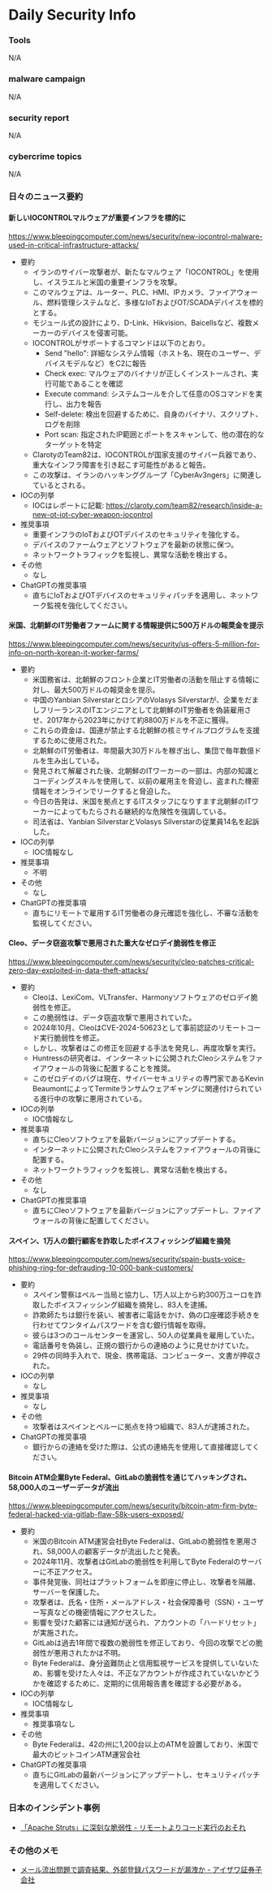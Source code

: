 # Daily Security Info

### Tools
N/A

### malware campaign
N/A

### security report
N/A

### cybercrime topics
N/A

### 日々のニュース要約

#### 新しいIOCONTROLマルウェアが重要インフラを標的に
https://www.bleepingcomputer.com/news/security/new-iocontrol-malware-used-in-critical-infrastructure-attacks/

- 要約
    - イランのサイバー攻撃者が、新たなマルウェア「IOCONTROL」を使用し、イスラエルと米国の重要インフラを攻撃。
    - このマルウェアは、ルーター、PLC、HMI、IPカメラ、ファイアウォール、燃料管理システムなど、多様なIoTおよびOT/SCADAデバイスを標的とする。
    - モジュール式の設計により、D-Link、Hikvision、Baicellsなど、複数メーカーのデバイスを侵害可能。
    - IOCONTROLがサポートするコマンドは以下のとおり。
        - Send "hello": 詳細なシステム情報（ホスト名、現在のユーザー、デバイスモデルなど）をC2に報告
        - Check exec: マルウェアのバイナリが正しくインストールされ、実行可能であることを確認
        - Execute command: システムコールを介して任意のOSコマンドを実行し、出力を報告
        - Self-delete: 検出を回避するために、自身のバイナリ、スクリプト、ログを削除
        - Port scan: 指定されたIP範囲とポートをスキャンして、他の潜在的なターゲットを特定
    - ClarotyのTeam82は、IOCONTROLが国家支援のサイバー兵器であり、重大なインフラ障害を引き起こす可能性があると報告。
    - この攻撃は、イランのハッキンググループ「CyberAv3ngers」に関連しているとされる。
- IOCの列挙
    - IOCはレポートに記載: https://claroty.com/team82/research/inside-a-new-ot-iot-cyber-weapon-iocontrol
- 推奨事項
    - 重要インフラのIoTおよびOTデバイスのセキュリティを強化する。
    - デバイスのファームウェアとソフトウェアを最新の状態に保つ。
    - ネットワークトラフィックを監視し、異常な活動を検出する。
- その他
    - なし
- ChatGPTの推奨事項
    - 直ちにIoTおよびOTデバイスのセキュリティパッチを適用し、ネットワーク監視を強化してください。

#### 米国、北朝鮮のIT労働者ファームに関する情報提供に500万ドルの報奨金を提示
https://www.bleepingcomputer.com/news/security/us-offers-5-million-for-info-on-north-korean-it-worker-farms/

- 要約
    - 米国務省は、北朝鮮のフロント企業とIT労働者の活動を阻止する情報に対し、最大500万ドルの報奨金を提示。
    - 中国のYanbian SilverstarとロシアのVolasys Silverstarが、企業をだましフリーランスのITエンジニアとして北朝鮮のIT労働者を偽装雇用させ、2017年から2023年にかけて約8800万ドルを不正に獲得。
    - これらの資金は、国連が禁止する北朝鮮の核ミサイルプログラムを支援するために使用された。
    - 北朝鮮のIT労働者は、年間最大30万ドルを稼ぎ出し、集団で毎年数億ドルを生み出している。
    - 発見されて解雇された後、北朝鮮のITワーカーの一部は、内部の知識とコーディングスキルを使用して、以前の雇用主を脅迫し、盗まれた機密情報をオンラインでリークすると脅迫した。
    - 今日の告発は、米国を拠点とするITスタッフになりすます北朝鮮のITワーカーによってもたらされる継続的な危険性を強調している。
    - 司法省は、Yanbian SilverstarとVolasys Silverstarの従業員14名を起訴した。
- IOCの列挙
    - IOC情報なし
- 推奨事項
    - 不明
- その他
    - なし
- ChatGPTの推奨事項
    - 直ちにリモートで雇用するIT労働者の身元確認を強化し、不審な活動を監視してください。

#### Cleo、データ窃盗攻撃で悪用された重大なゼロデイ脆弱性を修正
https://www.bleepingcomputer.com/news/security/cleo-patches-critical-zero-day-exploited-in-data-theft-attacks/

- 要約
    - Cleoは、LexiCom、VLTransfer、Harmonyソフトウェアのゼロデイ脆弱性を修正。
    - この脆弱性は、データ窃盗攻撃で悪用されていた。
    - 2024年10月、CleoはCVE-2024-50623として事前認証のリモートコード実行脆弱性を修正。
    - しかし、攻撃者はこの修正を回避する手法を発見し、再度攻撃を実行。
    - Huntressの研究者は、インターネットに公開されたCleoシステムをファイアウォールの背後に配置することを推奨。
    - このゼロデイのバグは現在、サイバーセキュリティの専門家であるKevin BeaumontによってTermiteランサムウェアギャングに関連付けられている進行中の攻撃に悪用されている。
- IOCの列挙
    - IOC情報なし
- 推奨事項
    - 直ちにCleoソフトウェアを最新バージョンにアップデートする。
    - インターネットに公開されたCleoシステムをファイアウォールの背後に配置する。
    - ネットワークトラフィックを監視し、異常な活動を検出する。
- その他
    - なし
- ChatGPTの推奨事項
    - 直ちにCleoソフトウェアを最新バージョンにアップデートし、ファイアウォールの背後に配置してください。

#### スペイン、1万人の銀行顧客を詐取したボイスフィッシング組織を摘発
https://www.bleepingcomputer.com/news/security/spain-busts-voice-phishing-ring-for-defrauding-10-000-bank-customers/

- 要約
    - スペイン警察はペルー当局と協力し、1万人以上から約300万ユーロを詐取したボイスフィッシング組織を摘発し、83人を逮捕。
    - 詐欺師たちは銀行を装い、被害者に電話をかけ、偽の口座確認手続きを行わせてワンタイムパスワードを含む銀行情報を取得。
    - 彼らは3つのコールセンターを運営し、50人の従業員を雇用していた。
    - 電話番号を偽装し、正規の銀行からの連絡のように見せかけていた。
    - 29件の同時手入れで、現金、携帯電話、コンピューター、文書が押収された。
- IOCの列挙
    - なし
- 推奨事項
    - なし
- その他
    - 攻撃者はスペインとペルーに拠点を持つ組織で、83人が逮捕された。
- ChatGPTの推奨事項
    - 銀行からの連絡を受けた際は、公式の連絡先を使用して直接確認してください。

#### Bitcoin ATM企業Byte Federal、GitLabの脆弱性を通じてハッキングされ、58,000人のユーザーデータが流出
https://www.bleepingcomputer.com/news/security/bitcoin-atm-firm-byte-federal-hacked-via-gitlab-flaw-58k-users-exposed/

- 要約
    - 米国のBitcoin ATM運営会社Byte Federalは、GitLabの脆弱性を悪用され、58,000人の顧客データが流出したと発表。
    - 2024年11月、攻撃者はGitLabの脆弱性を利用してByte Federalのサーバーに不正アクセス。
    - 事件発覚後、同社はプラットフォームを即座に停止し、攻撃者を隔離、サーバーを保護した。
    - 攻撃者は、氏名・住所・メールアドレス・社会保障番号（SSN）・ユーザー写真などの機密情報にアクセスした。
    - 影響を受けた顧客には通知が送られ、アカウントの「ハードリセット」が実施された。
    - GitLabは過去1年間で複数の脆弱性を修正しており、今回の攻撃でどの脆弱性が悪用されたかは不明。
    - Byte Federalは、身分盗難防止と信用監視サービスを提供していないため、影響を受けた人々は、不正なアカウントが作成されていないかどうかを確認するために、定期的に信用報告書を確認する必要がある。
- IOCの列挙
    - IOC情報なし
- 推奨事項
    - 推奨事項なし
- その他
    - Byte Federalは、42の州に1,200台以上のATMを設置しており、米国で最大のビットコインATM運営会社
- ChatGPTの推奨事項
    - 直ちにGitLabの最新バージョンにアップデートし、セキュリティパッチを適用してください。

### 日本のインシデント事例
- [「Apache Struts」に深刻な脆弱性 - リモートよりコード実行のおそれ](https://www.security-next.com/165178)

### その他のメモ
- [メール流出問題で調査結果、外部登録パスワードが漏洩か - アイザワ証券子会社](https://www.security-next.com/165232)
